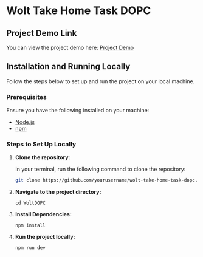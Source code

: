 # Wolt Take Home Task DOPC

## Project Demo Link

You can view the project demo here: [Project Demo](<Insert Demo Link Here>)

## Installation and Running Locally

Follow the steps below to set up and run the project on your local machine.

### Prerequisites

Ensure you have the following installed on your machine:

- [Node.js](https://nodejs.org/)
- [npm](https://www.npmjs.com/) 

### Steps to Set Up Locally

1. **Clone the repository:**

   In your terminal, run the following command to clone the repository:

   ```bash
   git clone https://github.com/yourusername/wolt-take-home-task-dopc.git
   ```

2. **Navigate to the project directory:**

   ```
   cd WoltDOPC
   ```

3. **Install Dependencies:**

   ```
   npm install
   ```

4. **Run the project locally:**

   ```
   npm run dev
   ```
